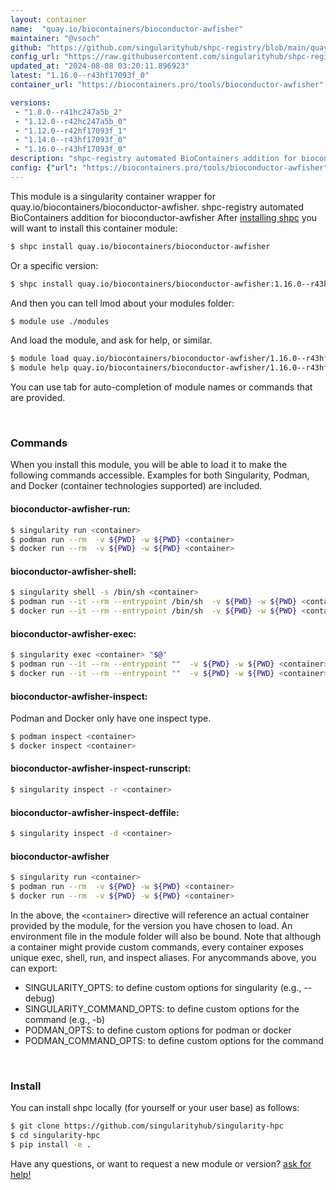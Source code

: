 ```yaml
---
layout: container
name:  "quay.io/biocontainers/bioconductor-awfisher"
maintainer: "@vsoch"
github: "https://github.com/singularityhub/shpc-registry/blob/main/quay.io/biocontainers/bioconductor-awfisher/container.yaml"
config_url: "https://raw.githubusercontent.com/singularityhub/shpc-registry/main/quay.io/biocontainers/bioconductor-awfisher/container.yaml"
updated_at: "2024-08-08 03:20:11.896923"
latest: "1.16.0--r43hf17093f_0"
container_url: "https://biocontainers.pro/tools/bioconductor-awfisher"

versions:
 - "1.8.0--r41hc247a5b_2"
 - "1.12.0--r42hc247a5b_0"
 - "1.12.0--r42hf17093f_1"
 - "1.14.0--r43hf17093f_0"
 - "1.16.0--r43hf17093f_0"
description: "shpc-registry automated BioContainers addition for bioconductor-awfisher"
config: {"url": "https://biocontainers.pro/tools/bioconductor-awfisher", "maintainer": "@vsoch", "description": "shpc-registry automated BioContainers addition for bioconductor-awfisher", "latest": {"1.16.0--r43hf17093f_0": "sha256:bbf056451ca80da4a8b49ca9337a796d84923ad4e0712982ef409227c941de85"}, "tags": {"1.8.0--r41hc247a5b_2": "sha256:6090af056d0a6816db0c0dd1a4217fc2021a2ea051d2696abb4519402fa094c4", "1.12.0--r42hc247a5b_0": "sha256:9f9d1992780505781f2a1f48ba5422d9ad62a89588c5dae075d72f7a6dfb61ec", "1.12.0--r42hf17093f_1": "sha256:5d08ee8239385ec8321e0afe695ca4ca7bb4e61d77c450d3298ccce6b08f4523", "1.14.0--r43hf17093f_0": "sha256:74d93e9cbaa5330efad1e58ccaeb085afc867bf02115d46fdb7e5e1146ce60b7", "1.16.0--r43hf17093f_0": "sha256:bbf056451ca80da4a8b49ca9337a796d84923ad4e0712982ef409227c941de85"}, "docker": "quay.io/biocontainers/bioconductor-awfisher"}
---
```


This module is a singularity container wrapper for quay.io/biocontainers/bioconductor-awfisher.
shpc-registry automated BioContainers addition for bioconductor-awfisher
After [installing shpc](#install) you will want to install this container module:


```bash
$ shpc install quay.io/biocontainers/bioconductor-awfisher
```

Or a specific version:

```bash
$ shpc install quay.io/biocontainers/bioconductor-awfisher:1.16.0--r43hf17093f_0
```

And then you can tell lmod about your modules folder:

```bash
$ module use ./modules
```

And load the module, and ask for help, or similar.

```bash
$ module load quay.io/biocontainers/bioconductor-awfisher/1.16.0--r43hf17093f_0
$ module help quay.io/biocontainers/bioconductor-awfisher/1.16.0--r43hf17093f_0
```

You can use tab for auto-completion of module names or commands that are provided.

<br>

### Commands

When you install this module, you will be able to load it to make the following commands accessible.
Examples for both Singularity, Podman, and Docker (container technologies supported) are included.

#### bioconductor-awfisher-run:

```bash
$ singularity run <container>
$ podman run --rm  -v ${PWD} -w ${PWD} <container>
$ docker run --rm  -v ${PWD} -w ${PWD} <container>
```

#### bioconductor-awfisher-shell:

```bash
$ singularity shell -s /bin/sh <container>
$ podman run --it --rm --entrypoint /bin/sh  -v ${PWD} -w ${PWD} <container>
$ docker run --it --rm --entrypoint /bin/sh  -v ${PWD} -w ${PWD} <container>
```

#### bioconductor-awfisher-exec:

```bash
$ singularity exec <container> "$@"
$ podman run --it --rm --entrypoint ""  -v ${PWD} -w ${PWD} <container> "$@"
$ docker run --it --rm --entrypoint ""  -v ${PWD} -w ${PWD} <container> "$@"
```

#### bioconductor-awfisher-inspect:

Podman and Docker only have one inspect type.

```bash
$ podman inspect <container>
$ docker inspect <container>
```

#### bioconductor-awfisher-inspect-runscript:

```bash
$ singularity inspect -r <container>
```

#### bioconductor-awfisher-inspect-deffile:

```bash
$ singularity inspect -d <container>
```



#### bioconductor-awfisher

```bash
$ singularity run <container>
$ podman run --rm  -v ${PWD} -w ${PWD} <container>
$ docker run --rm  -v ${PWD} -w ${PWD} <container>
```


In the above, the `<container>` directive will reference an actual container provided
by the module, for the version you have chosen to load. An environment file in the
module folder will also be bound. Note that although a container
might provide custom commands, every container exposes unique exec, shell, run, and
inspect aliases. For anycommands above, you can export:

 - SINGULARITY_OPTS: to define custom options for singularity (e.g., --debug)
 - SINGULARITY_COMMAND_OPTS: to define custom options for the command (e.g., -b)
 - PODMAN_OPTS: to define custom options for podman or docker
 - PODMAN_COMMAND_OPTS: to define custom options for the command

<br>

### Install

You can install shpc locally (for yourself or your user base) as follows:

```bash
$ git clone https://github.com/singularityhub/singularity-hpc
$ cd singularity-hpc
$ pip install -e .
```

Have any questions, or want to request a new module or version? [ask for help!](https://github.com/singularityhub/singularity-hpc/issues)